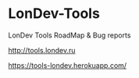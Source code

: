 # LonDev-Tools
LonDev Tools RoadMap &amp; Bug reports

http://tools.londev.ru

https://tools-londev.herokuapp.com/

